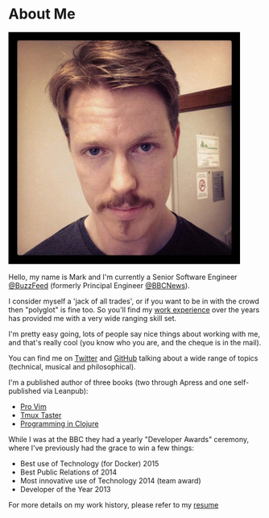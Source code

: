 # About Me

<img src="../images/profile.jpg" class="profile">

Hello, my name is Mark and I'm currently a Senior Software Engineer [@BuzzFeed](http://www.buzzfeed.com/) (formerly Principal Engineer [@BBCNews](http://www.bbc.co.uk/news)).

I consider myself a 'jack of all trades', or if you want to be in with the crowd then "polyglot" is fine too. So you'll find my [work experience](http://www.integralist.co.uk/resume/) over the years has provided me with a very wide ranging skill set.

I'm pretty easy going, lots of people say nice things about working with me, and that's really cool (you know who you are, and the cheque is in the mail).

You can find me on [Twitter](http://www.twitter.com/integralist) and [GitHub](https://github.com/integralist) talking about a wide range of topics (technical, musical and philosophical).

I'm a published author of three books (two through Apress and one self-published via Leanpub):

- [Pro Vim](http://www.amazon.co.uk/Pro-Vim-Mark-McDonnell/dp/1484202511/ref=sr_1_1)
- [Tmux Taster](http://www.amazon.co.uk/tmux-Taster-Mark-McDonnell-ebook/dp/B00OPTU7LY/ref=sr_1_1)
- [Programming in Clojure](https://leanpub.com/programming-clojure/)

While I was at the BBC they had a yearly "Developer Awards" ceremony, where I've previously had the grace to win a few things:

- Best use of Technology (for Docker) 2015
- Best Public Relations of 2014
- Most innovative use of Technology 2014 (team award)
- Developer of the Year 2013

For more details on my work history, please refer to my [resume](http://www.integralist.co.uk/resume/)
